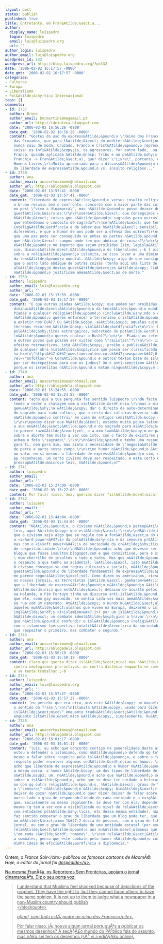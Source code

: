 ```yaml
---
layout: post
status: publish
published: true
title: Entretanto, em Fran&Atilde;&sect;a...
author:
  display_name: luispedro
  login: luispedro
  email: luis@luispedro.org
  url: ''
author_login: luispedro
author_email: luis@luispedro.org
wordpress_id: 332
wordpress_url: http://blog.luispedro.org/?p=332
date: '2006-02-02 16:17:57 -0800'
date_gmt: '2006-02-02 16:17:57 -0800'
categories:
- Culturas
- Europa
- Liberalismo
- Pol&Atilde;&shy;tica Internacional
tags: []
comments:
- id: 2737
  author: Bruno
  author_email: bmcmartins@megamail.pt
  author_url: http://ideiateca.blogspot.com
  date: '2006-02-02 16:56:26 -0800'
  date_gmt: '2006-02-02 16:56:26 -0800'
  content: "Gostei do uso da express&Atilde;&pound;o \"Reino dos Francos\". Na iconologia
    das Cruzadas, que para l&Atilde;&iexcl; do mediterr&Atilde;&cent;neo oriental
    nunca saiu de moda, Cruzado, Franco e Crist&Atilde;&pound;o representam a mesma
    coisa: os infi&Atilde;&copy;is, os agressores. Por outro lado,  na origem, a palavra
    Franco, quando aplicada &Atilde;&nbsp; tribo e ao pa&Atilde;&shy;s (Franconia,
    Franchia -> Fran&Atilde;&sect;a), quer dizer \"Livre\", portanto, o Reino dos
    Homens Livres.\r\nMuito apropriado para a discuss&Atilde;&pound;o em causa, a
    da liberdade de express&Atilde;&pound;o vs. insulto religioso..."
- id: 2738
  author: ana
  author_email: anacertosimoes@hotmail.com
  author_url: http://ablogadela.blogspot.com
  date: '2006-02-03 13:57:41 -0800'
  date_gmt: '2006-02-03 13:57:41 -0800'
  content: "liberdade de express&Atilde;&pound;o versus insulto religioso, acho que
    o bruno resumiu bem o confronto. concordo com a maior parte das coisas que dizes
    no post \"viva a dinamarca\", mas n&Atilde;&pound;o posso deixar de ter algumas
    quest&Atilde;&micro;es:\r\n\r\nser&Atilde;&iexcl; que conseguimos entender que
    h&Atilde;&iexcl; coisas que s&Atilde;&pound;o sagradas para outros? ser&Atilde;&iexcl;
    que entendemos o conceito de sagrado?\r\nser&Atilde;&iexcl; que temos a dose de
    intelig&Atilde;&ordf;ncia e de saber que h&Atilde;&iexcl; sensibilidades muito
    diferentes, e que o humor de uns pode ser a ofensa dos outros?\r\nser&Atilde;&iexcl;
    que uma paz pode ser conseguida se ambas as partes n&Atilde;&pound;o se aperceberem
    que h&Atilde;&iexcl; campos onde tem que abdicar de coisas?\r\n\r\nsinceramente,
    n&Atilde;&pound;o me importo que sejam proibidas (sim, legisla&Atilde;&sect;&Atilde;&pound;o,
    sim, diminui&Atilde;&sect;&Atilde;&pound;o do liberalismo ;-b ) piadas em jornais
    sobre a religi&Atilde;&pound;o islamita, se isso levar a uma diminui&Atilde;&sect;&Atilde;&pound;o
    da tens&Atilde;&pound;o mundial. &Atilde;&copy; algo de que consigo abdicar, desde
    que o outro lado abdique de outras coisas (tenho aqui uma lista de possibilidades).\r\n\r\npara
    al&Atilde;&copy;m destas quest&Atilde;&micro;es &Atilde;&copy; CLARO que uns cartoons
    n&Atilde;&pound;o justificam amea&Atilde;&sect;as de morte."
- id: 2739
  author: luispedro
  author_email: luis@luispedro.org
  author_url: ''
  date: '2006-02-03 15:17:59 -0800'
  date_gmt: '2006-02-03 15:17:59 -0800'
  content: "E que outras piadas &Atilde;&copy; que podem ser proibidas em nome da
    diminui&Atilde;&sect;&Atilde;&pound;o da tens&Atilde;&pound;o mundial?\r\n\r\n-
    Piadas a qualquer religi&Atilde;&pound;o (inclu&Atilde;&shy;ndo o cristianismo,
    n&Atilde;&pound;o queres enfurecer o terrorismo crist&Atilde;&pound;o que chegou
    a existir nos EUA)? Ou &Atilde;&copy; s&Atilde;&sup3; aquelas cujos representates
    terrenos recorrem &Atilde;&nbsp; viol&Atilde;&ordf;ncia?\r\n\r\n- E piadas a l&Atilde;&shy;deres
    pol&Atilde;&shy;ticos estrangeiros, sobretudo de pot&Atilde;&ordf;ncias nucleares
    (n&Atilde;&pound;o queres chatear o Bush)?\r\n\r\n- Piadas ou refer&Atilde;&ordf;ncias
    a outros povos que possam ser vistas como \"racistas\"?\r\n\r\n- Isto inclu&Atilde;&shy;
    efeitos retroactivos, isto &Atilde;&copy;, proibe a publica&Atilde;&sect;&Atilde;&pound;o
    de qualquer obra hist&Atilde;&sup3;rica que possa ser classificada insultuosa?\r\n\r\nProibimos
    <a href=\"http:&#47;&#47;www.timesonline.co.uk&#47;newspaper&#47;0,,174-2001006,00.html\"
    rel=\"nofollow\">o Cor&Atilde;&pound;o e outros textos base do Isl&Atilde;&pound;o<&#47;a>
    por ser desrepeitoso para com os judeus? Ou o anti-semitismo &Atilde;&copy; permitido
    porque os israelitas n&Atilde;&pound;o matam ningu&Atilde;&copy;m injustificadamente?"
- id: 2740
  author: ana
  author_email: anacertosimoes@hotmail.com
  author_url: http://ablogadela.blogspot.com
  date: '2006-02-03 15:24:55 -0800'
  date_gmt: '2006-02-03 15:24:55 -0800'
  content: "acho que a tua pergunta faz sentido luispedro.\r\nde facto assumo que
    tendo a ceder a chatagem com a viol&Atilde;&ordf;ncia.\r\nmas a minha preocupa&Atilde;&sect;&Atilde;&pound;o
    genu&Atilde;&shy;na &Atilde;&copy; dar o direito da auto-determina&Atilde;&sect;&Atilde;&pound;o
    do sagrado para cada cultura, que o resto das culturas deveria saber respeitar.\r\n\r\ncomo
    n&Atilde;&pound;o construir em cima de antigos cemit&Atilde;&copy;rios, etc etc.
    \r\n\r\npodes dizer que h&Atilde;&iexcl; estados muito pouco laicos que expandem
    a sua no&Atilde;&sect;&Atilde;&pound;o do sagrado para al&Atilde;&copy;m do que
    te parece razo&Atilde;&iexcl;vel, e a mim tamb&Atilde;&copy;m me parece. as discuss&Atilde;&micro;es
    sobre o aborto tem muito a ver com isto, com o facto de existirem pessoas que
    acham o feto \"sagrado\".\r\n\r\nn&Atilde;&pound;o tenho uma resposta definitiva
    para ti, nem para mim. mas sinto a necessidade de \"negocia&Atilde;&sect;&Atilde;&micro;es\"
    de parte a parte neste campo.\r\n\r\no humor n&Atilde;&pound;o &Atilde;&copy;
    um valor em si mesmo. a liberdade de express&Atilde;&pound;o sim, mas como tu
    pp reconheces, um certo civismo deve ser respeitado. e este certo e este deve
    pressup&Atilde;&micro;e leis, n&Atilde;&pound;o?"
- id: 2741
  author: luispedro
  author_email: ''
  author_url: ''
  date: '2006-02-03 15:27:00 -0800'
  date_gmt: '2006-02-03 15:27:00 -0800'
  content: Por falar nisso, ana, querias dizer "isl&Atilde;&cent;mica," n&Atilde;&pound;o?
- id: 2742
  author: luispero
  author_email: ''
  author_url: ''
  date: '2006-02-03 15:44:04 -0800'
  date_gmt: '2006-02-03 15:44:04 -0800'
  content: "N&Atilde;&pound;o, o civismo n&Atilde;&pound;o persup&Atilde;&micro;e
    leis, aqui &Atilde;&copy; que est&Atilde;&iexcl;!\r\n\r\nN&Atilde;&pound;o penso
    que o civismo seja algo que se regule com a for&Atilde;&sect;a do estado usando
    o <i>hard power<&#47;i> da pol&Atilde;&shy;cia e da censura pr&Atilde;&copy;via,
    mas com o <i>soft power<&#47;i> da sociedade da cr&Atilde;&shy;tica e da perda
    de respeitabilidade.\r\n\r\nN&Atilde;&pound;o acho que devesse ser proibido um
    blogue que fosse insultos.blogspot.com e que consistisse, pura e simplesmente,
    \ num chorrilho de insultos a tudo e todos. Mas que n&Atilde;&pound;o lhe teria
    o respeito a que tenho ao acidental, l&Atilde;&iexcl; isso n&Atilde;&pound;o teria.
    O civismo consegue-se com regras culturais e sociais, n&Atilde;&pound;o por leis.\r\n\r\nNa
    quest&Atilde;&pound;o da liberdade fundamental de express&Atilde;&pound;o, n&Atilde;&pound;o
    me parece negoci&Atilde;&iexcl;vel. Como dizem os americanos, <i>se censurarmos
    os nossos jornais, os terroristas j&Atilde;&iexcl; ganharam<&#47;i>.\r\n\r\nAten&Atilde;&sect;&Atilde;&pound;o,
    que a liberdade de express&Atilde;&pound;o n&Atilde;&pound;o &Atilde;&copy; a
    &Atilde;&ordm;nica que est&Atilde;&iexcl; debaixo de assalto pelos grupos islamistas:
    na Holanda, o Pim Fortuyn tinha um discurso anti-isl&Atilde;&pound;o porque dizia
    que ele, como gay assumido, se sentia cada vez mais amea&Atilde;&sect;ado ao andar
    na rua com um namorado. At&Atilde;&copy; o mundo mu&Atilde;&sect;ulmano e, sobretudo,
    aqueles mu&Atilde;&sect;ulmanos que vivem na Europa, deixarem o islamismo (do
    ingl&Atilde;&ordf;s <i>islamism<&#47;i>) por um isl&Atilde;&pound;o tolerante,
    h&Atilde;&iexcl; um combate ideol&Atilde;&sup3;gico a travar.\r\n\r\nH&Atilde;&iexcl;
    que n&Atilde;&pound;o confundir o isl&Atilde;&pound;o (religi&Atilde;&pound;o)
    com o islamismo (perspectiva totalit&Atilde;&iexcl;ria da sociedade), h&Atilde;&iexcl;
    que respeitar o primeiro, mas combater o segundo."
- id: 2743
  author: ana
  author_email: anacertosimoes@hotmail.com
  author_url: http://ablogadela.blogspot.com
  date: '2006-02-03 15:50:19 -0800'
  date_gmt: '2006-02-03 15:50:19 -0800'
  content: claro que queria dizer isl&Atilde;&cent;mica! mas n&Atilde;&pound;o sou
    contra neologismos pro-activos, ou contra dislexia enquanto se comentam blogs
    e se tenta trabalhar ;-b
- id: 2744
  author: luispedro
  author_email: luis@luispedro.org
  author_url: ''
  date: '2006-02-03 15:57:27 -0800'
  date_gmt: '2006-02-03 15:57:27 -0800'
  content: "eu percebi que era erro, mas este &Atilde;&copy; um daqueles que muda
    o sentido da frase.\r\n\r\nIslamita &Atilde;&copy; usado para dizer \"fundamentalista
    isl&Atilde;&cent;mico\" enquanto tradu&Atilde;&sect;&Atilde;&pound;o de <i>islamist<&#47;i>,
    enquanto isl&Atilde;&cent;mico &Atilde;&copy;, simplesmente, mu&Atilde;&sect;ulmano."
- id: 2745
  author: ana
  author_email: anacertosimoes@hotmail.com
  author_url: http://ablogadela.blogspot.com
  date: '2006-02-03 16:01:17 -0800'
  date_gmt: '2006-02-03 16:01:17 -0800'
  content: "luis, eu acho que concordo contigo na generalidade deste assunto. n&Atilde;&pound;o
    estou a defender o islamismo, como n&Atilde;&pound;o defendo qq totalitarismo!\r\n\r\nestou
    mesmo a falar sobre respeito pelo isl&Atilde;&pound;o, e sobre o facto de esse
    respeito poder envolver algumas ced&Atilde;&ordf;ncias no humor. \r\n\r\nrepara,
    acho que liberdade de express&Atilde;&pound;o e humor n&Atilde;&pound;o s&Atilde;&pound;o
    a mesma coisa. o humor &Atilde;&copy; um dos tipos de liberdade de express&Atilde;&pound;o,
    s&Atilde;&sup3; um. n&Atilde;&pound;o acho que n&Atilde;&pound;o se deva falar
    sobre o isl&Atilde;&pound;o, acho que se deve ter cuidado a brincar com o isl&Atilde;&pound;o,
    ou com qq outra religi&Atilde;&pound;o. h&Atilde;&iexcl; graus de \"censura\",
    a \"censura\" n&Atilde;&pound;o &Atilde;&copy; bin&Atilde;&iexcl;ria, pois n&Atilde;&pound;o?
    deixar de gozar n&Atilde;&pound;o quer dizer deixar de falar sobre.\r\n\r\npor
    outro lado o grau de responsabilidade de cada entidade e a exig&Atilde;&ordf;ncia
    que, socialmente ou mesmo legalmente, se deve ter com ela, depende da escala da
    mesma (q tem a ver com a visibilidade ou nivel de rela&Atilde;&sect;&Atilde;&pound;o
    com entidades pol&Atilde;&shy;ticas, etc dessa mesma entidade). n&Atilde;&pound;o
    faz sentido comparar o grau de liberdade que um blog pode ter, que representa
    no m&Atilde;&iexcl;ximo 1&#47;2 duzia de pessoas, com o grau de liberdade que
    jornal, ou com o grau de liberdade de uma entidade estatal (por exemplo).\r\n\r\nem
    rela&Atilde;&sect;&Atilde;&pound;o aos mu&Atilde;&sect;ulmanos que vivem na europa:
    \"em roma s&Atilde;&ordf; romano\". \r\nem rela&Atilde;&sect;&Atilde;&pound;o
    a combates, penso que este combate pelo humor n&Atilde;&pound;o corresponde &Atilde;&nbsp;
    minha ideia de efici&Atilde;&ordf;ncia e diplomacia."
---
```

<p>Ontem, o <cite>France Soir<&#47;cite> publicou os famosos cartoons de Maom&Atilde;&copy;. Hoje, o editor do jornal foi <a href="http:&#47;&#47;www.brusselsjournal.com&#47;node&#47;741">despedido<&#47;a>.</p>
<p>Na mesma Fran&Atilde;&sect;a, os Reporteres Sem Fronteiras, apoiam o jornal dinamarqu&Atilde;&ordf;s. Diz o seu porta voz:</p>
<blockquote><p>
I understand that Muslims feel shocked because of depictions of the prophet. They have the right to, but they cannot force others to have the same opinion. It is not up to them to judge what a newspaper in a non-Muslim country should publish<br />
<&#47;blockquote></p>
<p><cite>afinal, nem tudo est&Atilde;&iexcl; podre no reino dos Francos<&#47;cite>.</p>
<p>Por falar nisso, j&Atilde;&iexcl; houve algum jornal portugu&Atilde;&ordf;s a publicar os mesmos desenhos? A sec&Atilde;&sect;&Atilde;&pound;o mundo do P&Atilde;&ordm;blico fala do assunto, mas n&Atilde;&pound;o sei tem os desenhos (s&Atilde;&sup3; vi a edi&Atilde;&sect;&Atilde;&pound;o online).</p>
